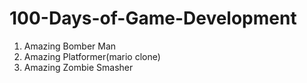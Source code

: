 # 100-Days-of-Game-Development
1. Amazing Bomber Man
2. Amazing Platformer(mario clone)
3. Amazing Zombie Smasher
